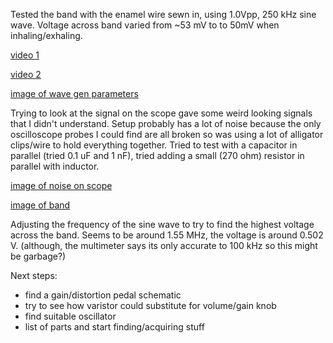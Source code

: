 Tested the band with the enamel wire sewn in, using 1.0Vpp, 250 kHz sine wave. 
Voltage across band varied from ~53 mV to to 50mV when inhaling/exhaling. 

[video 1](assets\IMG_4922.mov)

[video 2](assets\IMG_4924.mov)

[image of wave gen parameters](assets\IMG_4925.jpg)

Trying to look at the signal on the scope gave some weird looking signals that I didn't understand. Setup probably has a lot of noise because the only oscilloscope probes I could find are all broken so was using a lot of alligator clips/wire to hold everything together. Tried to test with a capacitor in parallel (tried 0.1 uF and 1 nF), tried adding a small (270 ohm) resistor in parallel with inductor. 

[image of noise on scope](assets\IMG_4917.jpg)

[image of band](assets\IMG_4918.jpg)

Adjusting the frequency of the sine wave to try to find the highest voltage across the band. Seems to be around 1.55 MHz, the voltage is around 0.502 V. (although, the multimeter says its only accurate to 100 kHz so this might be garbage?)

Next steps: 
- find a gain/distortion pedal schematic 
- try to see how varistor could substitute for volume/gain knob 
- find suitable oscillator 
- list of parts and start finding/acquiring stuff 




